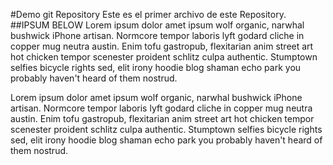 #Demo git Repository
Este es el primer archivo de este Repository.
##IPSUM BELOW
Lorem ipsum dolor amet ipsum wolf organic, narwhal bushwick iPhone artisan. Normcore tempor laboris lyft godard cliche in copper mug neutra austin. Enim tofu gastropub, flexitarian anim street art hot chicken tempor scenester proident schlitz culpa authentic. Stumptown selfies bicycle rights sed, elit irony hoodie blog shaman echo park you probably haven't heard of them nostrud.

Lorem ipsum dolor amet ipsum wolf organic, narwhal bushwick iPhone artisan. Normcore tempor laboris lyft godard cliche in copper mug neutra austin. Enim tofu gastropub, flexitarian anim street art hot chicken tempor scenester proident schlitz culpa authentic. Stumptown selfies bicycle rights sed, elit irony hoodie blog shaman echo park you probably haven't heard of them nostrud.
